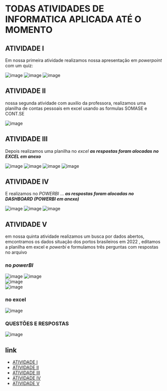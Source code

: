 <H1>TODAS ATIVIDADES DE INFORMATICA APLICADA ATÉ O MOMENTO</H1>


##	 ATIVIDADE I 
Em nossa primeira atividade realizamos nossa apresentação em _powerpoint_ com um quiz:

![image](https://github.com/user-attachments/assets/7142cc3e-1efd-4c7c-b6d4-5153dd6539af)
![image](https://github.com/user-attachments/assets/30d6141a-7891-4b3e-a8b4-814a777f0548)
![image](https://github.com/user-attachments/assets/02730648-d3c9-442d-bb96-674ddfb4bc8e)

##   ATIVIDADE II
nossa segunda atividade com auxilio da professora, realizamos uma planilha de contas pessoais em excel usando as formulas SOMASE e CONT.SE 

![image](https://github.com/user-attachments/assets/8bdf9f8c-8016-4ff0-845e-57ced0a738b6)

## 	 ATIVIDADE III 
Depois realizamos uma planilha no _excel_
***as respostas foram alocadas no _EXCEL_ em anexo***

![image](https://github.com/user-attachments/assets/94498a83-a6a8-4318-93ab-688db392b516)
![image](https://github.com/user-attachments/assets/e2a73bd9-c303-4796-9ba3-ec9cadb03b7e)
![image](https://github.com/user-attachments/assets/c998aa7f-34ac-4a4e-af47-b8f2c293f828)
![image](https://github.com/user-attachments/assets/c7e2b1ae-f3a2-4369-aeaf-3d9e3e427379)


## 	 ATIVIDADE IV 
E realizamos no _POWERBI_ ...
***as respostas foram alocadas no _DASHBOARD_ (POWERBI em anexo)***

![image](https://github.com/user-attachments/assets/e6472a2c-6487-45db-bd6a-a32c9f9de884)
![image](https://github.com/user-attachments/assets/5474d918-8f05-4aaa-a82e-8874dac59d05)
![image](https://github.com/user-attachments/assets/363f4c19-1e56-431b-a988-603ab9b8f905)

## ATIVIDADE V 
em nossa quinta atividade realizamos um busca por dados abertos, emcontramos os dados situação dos portos brasileiros em 2022 , editamos a planilha em excel e _powerbi_ e formulamos três perguntas com respostas no arquivo 

### no _powerBI_

![image](https://github.com/user-attachments/assets/84fe0e07-52db-401c-82f3-c972262d4b5a)
![image](https://github.com/user-attachments/assets/dd00a061-9ba5-442d-969e-34c43774d092)\
![image](https://github.com/user-attachments/assets/1888d15e-69de-4c30-af73-f0b34e7f102b)\
![image](https://github.com/user-attachments/assets/956853d1-1702-4ce7-bb5e-49fb8f386b77)

### no excel 

![image](https://github.com/user-attachments/assets/080a8002-2b98-498d-b667-300e18bcc5f4)


### QUESTÕES E RESPOSTAS 
![image](https://github.com/user-attachments/assets/548f614a-b22b-41e1-af57-873131c51238)

## link

+ [ATIVIDADE I]()
+ [ATIVIDADE II]() 
+ [ATIVIDADE III]() 
+ [ATIVIDADE IV]()
+ [ATIVIDADE V]()
